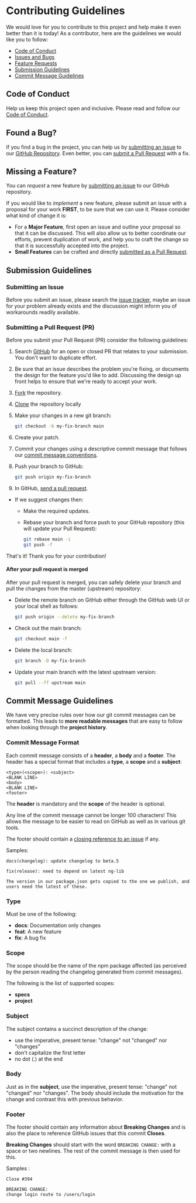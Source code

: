# Contributing Guidelines

We would love for you to contribute to this project and help make it even better than it is
today! As a contributor, here are the guidelines we would like you to follow:

- [Code of Conduct](#coc)
- [Issues and Bugs](#issue)
- [Feature Requests](#feature)
- [Submission Guidelines](#submit)
- [Commit Message Guidelines](#commit)

## <a name="coc"></a> Code of Conduct

Help us keep this project open and inclusive. Please read and follow our [Code of Conduct][coc].

## <a name="issue"></a> Found a Bug?

If you find a bug in the project, you can help us by
[submitting an issue][github-issue] to our [GitHub Repository][github]. Even better, you can
[submit a Pull Request](#submit-pr) with a fix.

## <a name="feature"></a> Missing a Feature?

You can _request_ a new feature by [submitting an issue](#submit-issue) to our GitHub
repository.

If you would like to _implement_ a new feature, please submit an issue with
a proposal for your work **FIRST**, to be sure that we can use it.
Please consider what kind of change it is:

- For a **Major Feature**, first open an issue and outline your proposal so that it can be
  discussed. This will also allow us to better coordinate our efforts, prevent duplication of work,
  and help you to craft the change so that it is successfully accepted into the project.
- **Small Features** can be crafted and directly [submitted as a Pull Request](#submit-pr).

## <a name="submit"></a> Submission Guidelines

### <a name="submit-issue"></a> Submitting an Issue

Before you submit an issue, please search the [issue tracker][issue-tracker], maybe an issue for your problem already exists and the discussion might inform you of workarounds readily available.

### <a name="submit-pr"></a> Submitting a Pull Request (PR)

Before you submit your Pull Request (PR) consider the following guidelines:

1. Search [GitHub][github-pulls] for an open or closed PR
   that relates to your submission. You don't want to duplicate effort.
1. Be sure that an issue describes the problem you're fixing, or documents the design for the feature you'd like to add.
   Discussing the design up front helps to ensure that we're ready to accept your work.

1. [Fork](https://docs.github.com/en/get-started/quickstart/fork-a-repo#forking-a-repository) the repository.

1. [Clone](https://docs.github.com/en/get-started/quickstart/fork-a-repo#cloning-your-forked-repository) the repository locally

1. Make your changes in a new git branch:

   ```bash
   git checkout -b my-fix-branch main
   ```

1. Create your patch.

1. Commit your changes using a descriptive commit message that follows our
   [commit message conventions](#commit).

1. Push your branch to GitHub:

   ```bash
   git push origin my-fix-branch
   ```

1. In GitHub, [send a pull request](https://docs.github.com/en/github/collaborating-with-pull-requests/proposing-changes-to-your-work-with-pull-requests/creating-a-pull-request-from-a-fork).

- If we suggest changes then:

  - Make the required updates.
  - Rebase your branch and force push to your GitHub repository (this will update your Pull Request):

    ```bash
    git rebase main -i
    git push -f
    ```

That's it! Thank you for your contribution!

#### After your pull request is merged

After your pull request is merged, you can safely delete your branch and pull the changes
from the master (upstream) repository:

- Delete the remote branch on GitHub either through the GitHub web UI or your local shell as follows:

  ```bash
  git push origin --delete my-fix-branch
  ```

- Check out the main branch:

  ```bash
  git checkout main -f
  ```

- Delete the local branch:

  ```bash
  git branch -D my-fix-branch
  ```

- Update your main branch with the latest upstream version:

  ```bash
  git pull --ff upstream main
  ```

## <a name="commit"></a> Commit Message Guidelines

We have very precise rules over how our git commit messages can be formatted. This leads to **more
readable messages** that are easy to follow when looking through the **project history**.

### Commit Message Format

Each commit message consists of a **header**, a **body** and a **footer**. The header has a special
format that includes a **type**, a **scope** and a **subject**:

```
<type>(<scope>): <subject>
<BLANK LINE>
<body>
<BLANK LINE>
<footer>
```

The **header** is mandatory and the **scope** of the header is optional.

Any line of the commit message cannot be longer 100 characters! This allows the message to be easier
to read on GitHub as well as in various git tools.

The footer should contain a [closing reference to an issue](https://help.github.com/articles/closing-issues-via-commit-messages/) if any.

Samples:

```
docs(changelog): update changelog to beta.5
```

```
fix(release): need to depend on latest ng-lib

The version in our package.json gets copied to the one we publish, and users need the latest of these.
```

### Type

Must be one of the following:

- **docs**: Documentation only changes
- **feat**: A new feature
- **fix**: A bug fix

### Scope

The scope should be the name of the npm package affected (as perceived by the person reading the changelog generated from commit messages).

The following is the list of supported scopes:

- **specs**
- **project**

### Subject

The subject contains a succinct description of the change:

- use the imperative, present tense: "change" not "changed" nor "changes"
- don't capitalize the first letter
- no dot (.) at the end

### Body

Just as in the **subject**, use the imperative, present tense: "change" not "changed" nor "changes".
The body should include the motivation for the change and contrast this with previous behavior.

### Footer

The footer should contain any information about **Breaking Changes** and is also the place to
reference GitHub issues that this commit **Closes**.

**Breaking Changes** should start with the word `BREAKING CHANGE:` with a space or two newlines. The rest of the commit message is then used for this.

Samples :

```
Close #394
```

```
BREAKING CHANGE:
change login route to /users/login
```

[coc]: /CODE_OF_CONDUCT.md
[github]: https://github.com/sfeir-open-source/sfeir-school-nestjs
[github-issue]: https://github.com/sfeir-open-source/sfeir-school-nestjs/issues/new
[issue-tracker]: https://github.com/sfeir-open-source/sfeir-school-nestjs/issues
[github-pulls]: https://github.com/sfeir-open-source/sfeir-school-nestjs/pulls